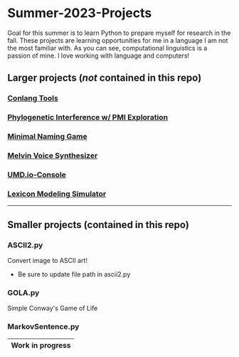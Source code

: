 # Summer-2023-Projects
Goal for this summer is to learn Python to prepare myself for research in the fall.
These projects are learning opportunities for me in a language I am not the most familiar with.
As you can see, computational linguistics is a passion of mine. I love working with language and computers!

## Larger projects (_not_ contained in this repo)

### [Conlang Tools](https://github.com/rmhopkins4/Conlang-Tools)

### [Phylogenetic Interference w/ PMI Exploration](https://github.com/rmhopkins4/Phylogenetic-Interference-PMI)

### [Minimal Naming Game](https://github.com/rmhopkins4/Minimal-Naming-Game)

### [Melvin Voice Synthesizer](https://github.com/rmhopkins4/Melvin-Voice-Synthesizer)

### [UMD.io-Console](https://github.com/rmhopkins4/UMD.io-Console)

### [Lexicon Modeling Simulator](https://github.com/rmhopkins4/Lexicon-Modeling-Simulator)

---

## Smaller projects (contained in this repo)

### ASCII2.py
Convert image to ASCII art!
- Be sure to update file path in ascii2.py

### GOLA.py
Simple Conway's Game of Life

### MarkovSentence.py
|Work in progress|
|----------------|
